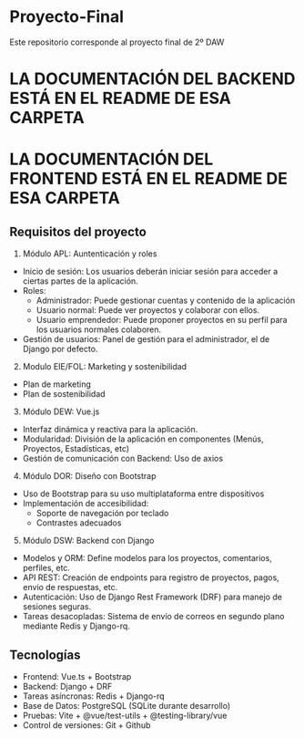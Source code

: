 # Proyecto-Final
Este repositorio corresponde al proyecto final de 2º DAW

# LA DOCUMENTACIÓN DEL BACKEND ESTÁ EN EL README DE ESA CARPETA
# LA DOCUMENTACIÓN DEL FRONTEND ESTÁ EN EL README DE ESA CARPETA

## Requisitos del proyecto
1. Módulo APL: Auntenticación y roles
- Inicio de sesión: Los usuarios deberán iniciar sesión para acceder a ciertas partes de la aplicación.
- Roles:
    - Administrador: Puede gestionar cuentas y contenido de la aplicación
    - Usuario normal: Puede ver proyectos y colaborar con ellos.
    - Usuario emprendedor: Puede proponer proyectos en su perfil para los usuarios normales colaboren.
- Gestión de usuarios: Panel de gestión para el administrador, el de Django por defecto.

2. Modulo EIE/FOL: Marketing y sostenibilidad
- Plan de marketing
- Plan de sostenibilidad

3. Módulo DEW: Vue.js
- Interfaz dinámica y reactiva para la aplicación.
- Modularidad: División de la aplicación en componentes (Menús, Proyectos, Estadísticas, etc)
- Gestión de comunicación con Backend: Uso de axios

4. Módulo DOR: Diseño con Bootstrap
- Uso de Bootstrap para su uso multiplataforma entre dispositivos
- Implementación de accesibilidad:
    - Soporte de navegación por teclado
    - Contrastes adecuados

5. Módulo DSW: Backend con Django
- Modelos y ORM: Define modelos para los proyectos, comentarios, perfiles, etc.
- API REST: Creación de endpoints para registro de proyectos, pagos, envio de respuestas, etc.
- Autenticación: Uso de Django Rest Framework (DRF) para manejo de sesiones seguras.
- Tareas desacopladas: Sistema de envío de correos en segundo plano mediante Redis y Django-rq.

## Tecnologías

- Frontend: Vue.ts + Bootstrap
- Backend: Django + DRF
- Tareas asíncronas: Redis + Django-rq
- Base de Datos: PostgreSQL (SQLite durante desarrollo)
- Pruebas: Vite + @vue/test-utils + @testing-library/vue
- Control de versiones: Git + Github
